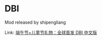 # DBI

Mod released by shipengliang

Link: [端午节+儿童节礼物：全球首发 DBI 中文版](https://shipengliang.com/games/%e7%ab%af%e5%8d%88%e8%8a%82%e5%84%bf%e7%ab%a5%e8%8a%82%e7%a4%bc%e7%89%a9%ef%bc%9a%e5%85%a8%e7%90%83%e9%a6%96%e5%8f%91-dbi-%e4%b8%ad%e6%96%87%e7%89%88.html)
